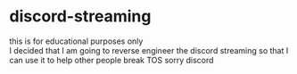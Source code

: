 # discord-streaming
this is for educational purposes only <br>
I decided that I am going to reverse engineer the discord streaming so that I can use it to help other people break TOS sorry discord